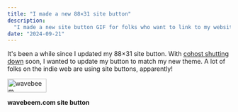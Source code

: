 ```yaml
---
title: "I made a new 88×31 site button"
description:
  "I made a new site button GIF for folks who want to link to my website."
date: "2024-09-21"
---
```


It's been a while since I updated my 88×31 site button. With
[cohost shutting down](https://cohost.org/staff/post/7611443-cohost-to-shut-down)
soon, I wanted to update my button to match my new theme. A lot of folks on the
indie web are using site buttons, apparently!

<img
    src="/button.webp"
    title="wavebeem"
    alt="wavebeem"
    width="88"
    height="31"
    class="pixelated"
  />

**wavebeem.com site button**
